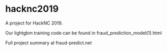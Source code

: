 # hacknc2019

A project for HackNC 2019.

Our lightgbm training code can be found in fraud_prediction_model(1).html

Full project summary at fraud-predict.net
